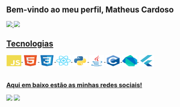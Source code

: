 ## Bem-vindo ao meu perfil, Matheus Cardoso

 <div>
   <a href="https://github.com/matheuscrdoso">
   <img height="180em" src="https://github-profile-summary-cards.vercel.app/api/cards/stats?username=matheuscrdoso&theme=tokyonight"/>
   <img height="180em" src="https://github-readme-stats.vercel.app/api/top-langs/?username=matheuscrdoso&layout=compact&langs_count=6&theme=tokyonight"/>

</div>

  ## Tecnologias
<div style="display: inline_block">
  <img align="center" alt="Js" height="30" width="40" src="https://raw.githubusercontent.com/devicons/devicon/master/icons/javascript/javascript-plain.svg">
  <img align="center" alt="HTML" height="30" width="40" src="https://raw.githubusercontent.com/devicons/devicon/master/icons/html5/html5-original.svg">
  <img align="center" alt="CSS" height="30" width="40" src="https://raw.githubusercontent.com/devicons/devicon/master/icons/css3/css3-original.svg">
 <img align="center" alt="CSS" height="30" width="40" src="https://raw.githubusercontent.com/devicons/devicon/master/icons/react/react-original.svg">
  <img align="center" alt="python" height="30" width="40" src="https://raw.githubusercontent.com/devicons/devicon/master/icons/python/python-original.svg">
  <img align="center" alt="java" height="30" width="40" src="https://raw.githubusercontent.com/devicons/devicon/master/icons/java/java-original.svg">
  <img align="center" alt="java" height="30" width="40" src="https://raw.githubusercontent.com/devicons/devicon/master/icons/c/c-original.svg">
  <img align="center" alt="java" height="30" width="40" src="https://raw.githubusercontent.com/devicons/devicon/master/icons/dart/dart-original.svg">
  <img align="center" alt="java" height="30" width="40" src="https://raw.githubusercontent.com/devicons/devicon/master/icons/flutter/flutter-original.svg">
</div>
 
 <br>
 
  ### Aqui em baixo estão as minhas redes sociais!

 
<div> 
  <a href="https://www.instagram.com/matheus_crdoso/" target="_blank"><img src="https://img.shields.io/badge/-Instagram-%23E4405F?style=for-the-badge&logo=instagram&logoColor=white" target="_blank"></a>
  <!-- <a href = "mailto:gemeos@devemdobro.com"><img src="https://img.shields.io/badge/-Gmail-%23333?style=for-the-badge&logo=gmail&logoColor=white" target="_blank"></a> -->
  <a href="https://www.linkedin.com/in/matheus-cardoso-pdev/" target="_blank"><img src="https://img.shields.io/badge/-LinkedIn-%230077B5?style=for-the-badge&logo=linkedin&logoColor=white" target="_blank"></a>

</div>
